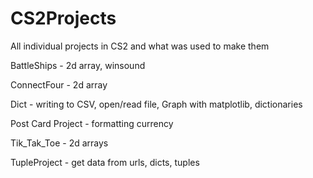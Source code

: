 # CS2Projects
All individual projects in CS2 and what was used to make them

BattleShips - 2d array, winsound

ConnectFour - 2d array

Dict - writing to CSV, open/read file, Graph with matplotlib, dictionaries

Post Card Project - formatting currency

Tik_Tak_Toe - 2d arrays

TupleProject - get data from urls, dicts, tuples

